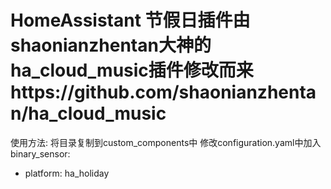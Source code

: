 # HomeAssistant 节假日插件由shaonianzhentan大神的ha_cloud_music插件修改而来https://github.com/shaonianzhentan/ha_cloud_music

使用方法:
将目录复制到custom_components中
修改configuration.yaml中加入
binary_sensor:
  - platform: ha_holiday